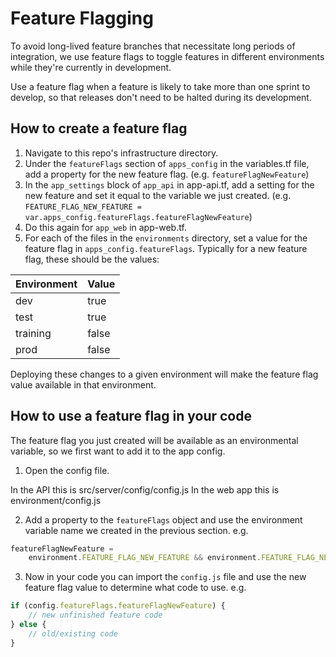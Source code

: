 # Feature Flagging

To avoid long-lived feature branches that necessitate long periods of integration, we use feature flags to toggle features in different environments while they're currently in development.

Use a feature flag when a feature is likely to take more than one sprint to develop, so that releases don't need to be halted during its development.

## How to create a feature flag

1. Navigate to this repo's infrastructure directory.
2. Under the `featureFlags` section of `apps_config` in the variables.tf file, add a property for the new feature flag. (e.g. `featureFlagNewFeature`)
3. In the `app_settings` block of `app_api` in app-api.tf, add a setting for the new feature and set it equal to the variable we just created. (e.g. `FEATURE_FLAG_NEW_FEATURE = var.apps_config.featureFlags.featureFlagNewFeature`)
4. Do this again for `app_web` in app-web.tf.
5. For each of the files in the `environments` directory, set a value for the feature flag in `apps_config.featureFlags`. Typically for a new feature flag, these should be the values:

| Environment | Value |
| ----------- | ----- |
| dev         | true  |
| test        | true  |
| training    | false |
| prod        | false |

Deploying these changes to a given environment will make the feature flag value available in that environment.

## How to use a feature flag in your code

The feature flag you just created will be available as an environmental variable, so we first want to add it to the app config.

1. Open the config file.

In the API this is src/server/config/config.js
In the web app this is environment/config.js

2. Add a property to the `featureFlags` object and use the environment variable name we created in the previous section. e.g.

```javascript
featureFlagNewFeature =
	environment.FEATURE_FLAG_NEW_FEATURE && environment.FEATURE_FLAG_NEW_FEATURE === 'true';
```

3. Now in your code you can import the `config.js` file and use the new feature flag value to determine what code to use. e.g.

```javascript
if (config.featureFlags.featureFlagNewFeature) {
	// new unfinished feature code
} else {
	// old/existing code
}
```
